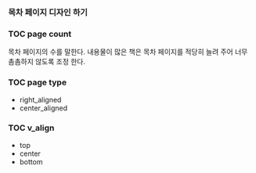 ### 목차 페이지 디자인 하기

### TOC page count

목차 페이지의 수를 말한다.
내용물이 많은 책은 목차 페이지를 적당히 늘려 주어 너무 촘촘하지 않도록 조정 한다.


### TOC page type
- right_aligned
- center_aligned

### TOC v_align
- top
- center
- bottom